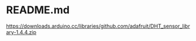 # README.md




https://downloads.arduino.cc/libraries/github.com/adafruit/DHT_sensor_library-1.4.4.zip
